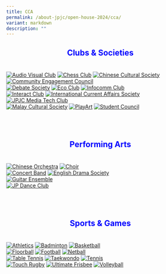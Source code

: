 ```yaml
---
title: CCA
permalink: /about-jpjc/open-house-2024/cca/
variant: markdown
description: ""
---
```

<div>
<h2><center><p style="color:Blue">Clubs &amp; Societies</p></center></h2>

<br>

<div class="row">
  <div class="column">	
<a href="https://www.instagram.com/jpjc_av/"><img alt="Audio Visual Club" src="/images/Open%20house%202024/CCA/AVAC.png"></a>
<a href="https://www.instagram.com/jpjc.chessclub/"><img alt="Chess Club" src="/images/Open%20house%202024/CCA/Chess_Club.png"></a>
<a href="https://www.instagram.com/jpjc_ccs/"><img alt="Chinese Cultural Society" src="/images/Open%20house%202024/CCA/Chinese_Cultural_Society.png"></a>
<a href="https://www.instagram.com/jpcec/"><img alt="Community Engagement Council" src="/images/Open%20house%202024/CCA/Community_Engagement_Council.png"></a></div>


<div class="column">
		<a href="https://www.instagram.com/jpjcdebate/"><img alt="Debate Society" src="/images/Open%20house%202024/CCA/Debate.png"></a>
		<a href="https://www.instagram.com/jpjc_ecoclub/"><img alt="Eco Club" src="/images/Open%20house%202024/CCA/Eco_Club.png"></a>
		<a href="https://www.instagram.com/infocommclubjp/"><img alt="Infocomm Club" src="/images/Open%20house%202024/CCA/Infocomm_Club.png"></a></div>

	
	
<div class="column">
<a href="https://www.instagram.com/jpjc.interact/"><img alt="Interact Club" src="/images/Open%20house%202024/CCA/Interact_Club.png"></a>
<a href="https://www.instagram.com/jpjcicas/"><img alt="International Current Affairs Society" src="/images/Open%20house%202024/CCA/International_Current_Affairs_Society.png"></a>
<a href="https://www.instagram.com/jpjc.mpc/"><img alt="JPJC Media Tech Club" src="/images/Open%20house%202024/CCA/JP_Media_Tech_Club.png"></a></div>


<div class="column">
	<a href="https://www.instagram.com/jpjc.mlep/"><img alt="Malay Cultural Society" src="/images/Open%20house%202024/CCA/Malay_Cultural_Society.png"></a>
		<a href="https://www.instagram.com/jpjcplayart/"><img alt="PlayArt" src="/images/Open%20house%202024/CCA/PlayArt.png"></a>
	<a href="https://www.instagram.com/humans.of.jpjc/"><img alt="Student Council" src="/images/Open%20house%202024/CCA/Student_Council.png"></a></div></div>



<br>
<br>
<br>

<h2><center><p style="color:Blue">Performing Arts</p></center></h2>

<br>
<div class="row">
<div class="column">
<a href="https://www.instagram.com/jpjcco/"><img alt="Chinese Orchestra" src="/images/Open%20house%202024/CCA/Chinese_Orchestra.png"></a>
<a href="https://www.instagram.com/jp_choir/"><img alt="Choir" src="/images/Open%20house%202024/CCA/Choir.png"></a></div>
	
<div class="column">
<a href="https://www.instagram.com/jpjcconcertband/"><img alt="Concert Band" src="/images/Open%20house%202024/CCA/Concert_Band.png"></a>
<a href="https://www.instagram.com/jpjceds/"><img alt="English Drama Society" src="/images/Open%20house%202024/CCA/English_Drama_Society.png"></a></div>

<div class="column">
<a href="https://www.instagram.com/jpguitarensemble/"><img alt="Guitar Ensemble" src="/images/Open%20house%202024/CCA/Guitar_Ensemble.png"></a></div>
	
<div class="column">
		<a href="https://www.instagram.com/jpjcdanceclub/"><img alt="JP Dance Club" src="/images/Open%20house%202024/CCA/JPDC.png"></a></div></div>

<br>
<br>
<br>

<h2><center><p style="color:Blue">Sports &amp; Games</p></center></h2>

<br>


<div class="row">
	<div class="column">
		<a href="https://www.instagram.com/jpjcathletics/"><img alt="Athletics" src="/images/Open%20house%202024/CCA/Athletics.png"></a>
		<a href="https://www.instagram.com/jpjcbadminton/"><img alt="Badminton" src="/images/Open%20house%202024/CCA/Badminton.png"></a>
		<a href="https://www.instagram.com/jpjcbasketball/"><img alt="Basketball" src="/images/Open%20house%202024/CCA/Basketball.png"></a></div>
	
<div class="column">
		<a href="https://www.instagram.com/jpfalcons/"><img alt="Floorball" src="/images/Open%20house%202024/CCA/Floorball.png"></a>
		<a href="https://www.instagram.com/jpjcfutbol/"><img alt="Football" src="/images/Open%20house%202024/CCA/Football.png"></a>
		<a href="https://www.instagram.com/jpnetball_/"><img alt="Netball" src="/images/Open%20house%202024/CCA/Netball.png"></a></div>
		
		
<div class="column">
		<a href="https://www.instagram.com/jpjc_tabletennis/"><img alt="Table Tennis" src="/images/Open%20house%202024/CCA/Table_Tennis.png"></a>
		<a href="https://www.instagram.com/jptaekwondo/"><img alt="Taekwondo" src="/images/Open%20house%202024/CCA/Taekwondo.png"></a>
		<a href="https://www.instagram.com/jpjctennis/"><img alt="Tennis" src="/images/Open%20house%202024/CCA/Tennis.png"></a></div>
	
<div class="column">
		<a href="https://www.instagram.com/jprogues/"><img alt="Touch Rugby" src="/images/Open%20house%202024/CCA/Touch_Rugby.png"></a>
		<a href="https://www.instagram.com/jp_ultimate/"><img alt="Ultimate Frisbee" src="/images/Open%20house%202024/CCA/Ultimate_Frissbee.png"></a>
		<a href="https://www.instagram.com/jpjcvolleyball/"><img alt="Volleyball" src="/images/Open%20house%202024/CCA/Volleyball.png"></a></div></div>
	
</div>